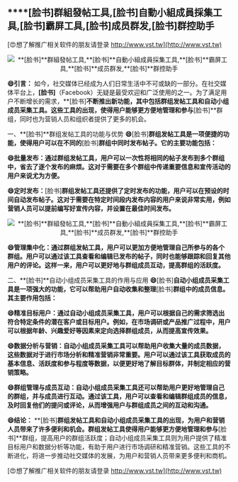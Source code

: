 ## ****[脸书]**群組發帖工具,**[脸书]**自動小組成員採集工具,**[脸书]**霸屏工具,**[脸书]**成员群发,**[脸书]**群控助手**

[😍想了解推广相关软件的朋友请登录 http://www.vst.tw](http://www.vst.tw)

 <center><img src="https://vst.tw/MP4/tuiguang/png/5.png" alt="**[脸书]**群組發帖工具,**[脸书]**自動小組成員採集工具,**[脸书]**霸屏工具,**[脸书]**成员群发,**[脸书]**群控助手"></center>

**😄引言：**
如今，社交媒体已经成为人们日常生活中不可或缺的一部分。在社交媒体平台上，**[脸书]**（Facebook）无疑是最受欢迎和广泛使用的之一。为了满足用户不断增长的需求，**[脸书]**不断推出新功能，其中包括群组发帖工具和自动小组成员采集工具。这些工具的出现，使得用户能够更方便地管理和参与**[脸书]**群组，同时也为营销人员和组织者提供了更多的机会。

一、**[脸书]**群组发帖工具的功能与优势
**😄**[脸书]**群组发帖工具是一项便捷的功能，使得用户可以在不同的**[脸书]**群组中同时发布帖子。它的主要功能包括：**

**😄批量发布：通过群组发帖工具，用户可以一次性将相同的帖子发布到多个群组中，省去了逐个发布的麻烦。这对于需要在多个群组中传递重要信息和宣传活动的用户来说尤为方便。**

**😄定时发布：**[脸书]**群组发帖工具还提供了定时发布的功能，用户可以在预设的时间自动发布帖子。这对于需要在特定时间段内发布内容的用户来说非常实用，例如营销人员可以提前编写好宣传内容，并设置在最佳时间发布。**

 <center><img src="https://vst.tw/MP4/tuiguang/png/6.png" alt="**[脸书]**群組發帖工具,**[脸书]**自動小組成員採集工具,**[脸书]**霸屏工具,**[脸书]**成员群发,**[脸书]**群控助手"></center>

**😄管理集中化：通过群组发帖工具，用户可以更加方便地管理自己所参与的各个群组。用户可以通过该工具查看和编辑已发布的帖子，同时也能够跟踪和回复其他用户的评论。这样一来，用户可以更好地与群组成员互动，提高群组的活跃度。**

二、**[脸书]**自动小组成员采集工具的作用与应用
**😄**[脸书]**自动小组成员采集工具是一项强大的功能，它可以帮助用户自动收集和整理**[脸书]**群组中的成员信息。其主要作用包括：**

**😄精准目标用户：通过自动小组成员采集工具，用户可以根据自己的需求筛选出符合特定条件的潜在客户或目标用户。例如，在市场调研或产品推广过程中，用户可以根据年龄、兴趣爱好等因素来定向选择群组成员，从而提高宣传效果。**

**😄数据分析与营销：自动小组成员采集工具可以帮助用户收集大量的成员数据，这些数据对于进行市场分析和精准营销非常重要。用户可以通过该工具获取成员的基本信息、活跃度和参与程度等数据，以便更好地了解目标群体，并制定相应的营销策略。**

**😄群组管理与成员互动：自动小组成员采集工具还可以帮助用户更好地管理自己的群组，并与成员进行互动。通过该工具，用户可以查看和编辑群组成员的信息，及时回复他们的提问或评论，从而增强用户与群组成员之间的互动和沟通。**

**😄结论：**
**[脸书]**群组发帖工具和自动小组成员采集工具的出现，为用户和营销人员带来了许多便利和机会。群组发帖工具使得用户能够更方便地管理和参与**[脸书]**群组，提高用户的群组活跃度；自动小组成员采集工具则为用户提供了精准目标用户和数据分析等功能，有助于用户进行市场调研和精准营销。这些工具的不断进化，将进一步推动社交媒体的发展，为用户和营销人员带来更多便利和商机。

[😍想了解推广相关软件的朋友请登录 http://www.vst.tw](http://www.vst.tw)



